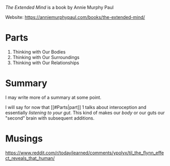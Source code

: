 *The Extended Mind* is a book by Annie Murphy Paul

Website: https://anniemurphypaul.com/books/the-extended-mind/

# Parts 

1. Thinking with Our Bodies
2. Thinking with Our Surroundings
3. Thinking with Our Relationships

# Summary

I may write more of a summary at some point.

I will say for now that [[#Parts|part]] 1 talks about interoception and essentially *listening to your gut*. This kind of makes our *body* or our guts our "second" brain with subsequent additions.

# Musings

https://www.reddit.com/r/todayilearned/comments/ypolyx/til_the_flynn_effect_reveals_that_human/

